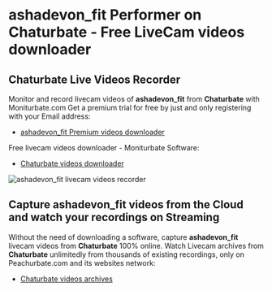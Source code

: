 # ashadevon_fit Performer on Chaturbate - Free LiveCam videos downloader

## Chaturbate Live Videos Recorder

Monitor and record livecam videos of **ashadevon_fit** from **Chaturbate** with Moniturbate.com
Get a premium trial for free by just and only registering with your Email address:
* [ashadevon_fit Premium videos downloader](https://moniturbate.com/request-demo-licence-key.html)

Free livecam videos downloader - Moniturbate Software:
* [Chaturbate videos downloader](https://moniturbate.com/moniturbate-download-software.html)

![ashadevon_fit livecam videos recorder](https://peachurnet.com/templates/moniturbate-software.png)


## Capture ashadevon_fit videos from the Cloud and watch your recordings on Streaming

Without the need of downloading a software, capture **ashadevon_fit** livecam videos from **Chaturbate** 100% online.
Watch Livecam archives from **Chaturbate** unlimitedly from thousands of existing recordings, only on Peachurbate.com and its websites network:
* [Chaturbate videos archives](https://peachurnet.com/)